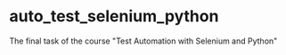# auto_test_selenium_python
The final task of the course "Test Automation with Selenium and Python"
